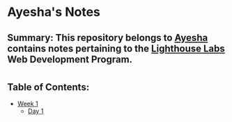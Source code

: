 # Ayesha's Notes
## Summary: This repository belongs to [Ayesha](https://github.com/uzernamex) contains notes pertaining to the [Lighthouse Labs](https://www.lighthouselabs.ca/) Web Development Program. 
#
#
## Table of Contents:
* [Week 1](/Week_1/)
  * [Day 1](/Week_1/Day_1/)